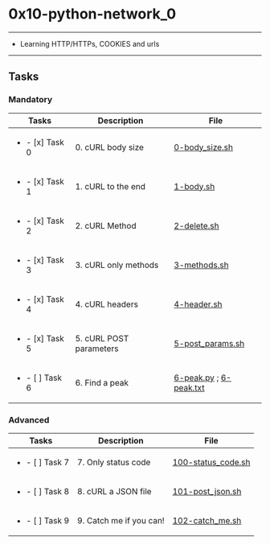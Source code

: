 # 0x10-python-network_0

---

* Learning HTTP/HTTPs, COOKIES and urls

---

## Tasks

### Mandatory 

| Tasks | Description | File |
| ----- | ----- | ----- |
| <ul><li> - [x] Task 0 </li></ul> | 0. cURL body size | [0-body_size.sh](0-body_size.sh) |
| <ul><li> - [x] Task 1 </li></ul> | 1. cURL to the end | [1-body.sh](1-body.sh) |
| <ul><li> - [x] Task 2 </li></ul> | 2. cURL Method | [2-delete.sh](2-delete.sh) |
| <ul><li> - [x] Task 3 </li></ul> | 3. cURL only methods | [3-methods.sh](3-methods.sh) |
| <ul><li> - [x] Task 4 </li></ul> | 4. cURL headers | [4-header.sh](4-header.sh) |
| <ul><li> - [x] Task 5 </li></ul> | 5. cURL POST parameters | [5-post_params.sh](5-post_params.sh) |
| <ul><li> - [ ] Task 6 </li></ul> | 6. Find a peak | [6-peak.py](6-peak.py) ; [6-peak.txt](6-peak.txt) |

### Advanced

| Tasks | Description | File |
| ----- | ----- | ----- |
| <ul><li> - [ ] Task 7 </li></ul> | 7. Only status code | [100-status_code.sh](100-status_code.sh) | 
| <ul><li> - [ ] Task 8 </li></ul> | 8. cURL a JSON file | [101-post_json.sh](101-post_json.sh) |
| <ul><li> - [ ] Task 9 </li></ul> | 9. Catch me if you can! | [102-catch_me.sh](102-catch_me.sh) |
